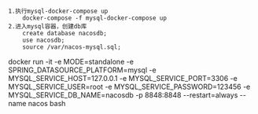 ```
1.执行mysql-docker-compose up 
    docker-compose -f mysql-docker-compose up
2.进入mysql容器，创建db库
    create database nacosdb;
    use nacosdb;
    source /var/nacos-mysql.sql;
```


docker run -it -e MODE=standalone -e SPRING_DATASOURCE_PLATFORM=mysql -e MYSQL_SERVICE_HOST=127.0.0.1 -e MYSQL_SERVICE_PORT=3306 -e MYSQL_SERVICE_USER=root -e MYSQL_SERVICE_PASSWORD=123456 -e MYSQL_SERVICE_DB_NAME=nacosdb -p 8848:8848 --restart=always --name nacos bash